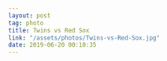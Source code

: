 ```yaml
---
layout: post
tag: photo
title: Twins vs Red Sox
link: "/assets/photos/Twins-vs-Red-Sox.jpg"
date: 2019-06-20 00:10:35
---
```

